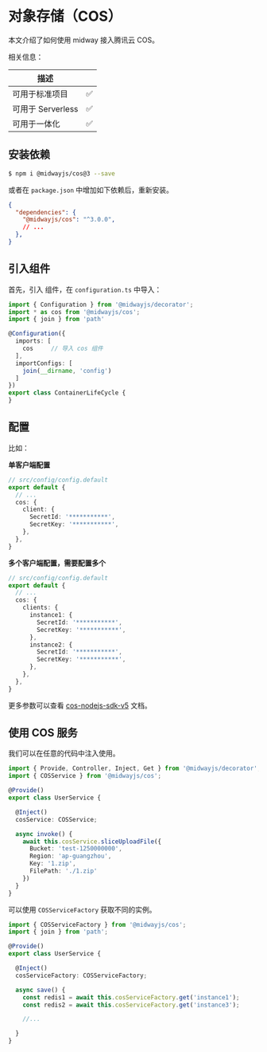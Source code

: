 # 对象存储（COS）

本文介绍了如何使用 midway 接入腾讯云 COS。

相关信息：

| 描述              |      |
| ----------------- | ---- |
| 可用于标准项目    | ✅    |
| 可用于 Serverless | ✅    |
| 可用于一体化      | ✅    |



## 安装依赖

```bash
$ npm i @midwayjs/cos@3 --save
```

或者在 `package.json` 中增加如下依赖后，重新安装。

```json
{
  "dependencies": {
    "@midwayjs/cos": "^3.0.0",
    // ...
  },
}
```



## 引入组件


首先，引入 组件，在 `configuration.ts` 中导入：

```typescript
import { Configuration } from '@midwayjs/decorator';
import * as cos from '@midwayjs/cos';
import { join } from 'path'

@Configuration({
  imports: [
    cos		// 导入 cos 组件
  ],
  importConfigs: [
    join(__dirname, 'config')
  ]
})
export class ContainerLifeCycle {
}
```


## 配置

比如：


**单客户端配置**
```typescript
// src/config/config.default
export default {
  // ...
  cos: {
    client: {
      SecretId: '***********',
      SecretKey: '***********',
    },
  },
}
```


**多个客户端配置，需要配置多个**

```typescript
// src/config/config.default
export default {
  // ...
  cos: {
    clients: {
      instance1: {
        SecretId: '***********',
        SecretKey: '***********',
      },
      instance2: {
        SecretId: '***********',
        SecretKey: '***********',
      },
    },
  },
}
```
更多参数可以查看 [cos-nodejs-sdk-v5](https://github.com/tencentyun/cos-nodejs-sdk-v5) 文档。


## 使用 COS 服务


我们可以在任意的代码中注入使用。
```typescript
import { Provide, Controller, Inject, Get } from '@midwayjs/decorator';
import { COSService } from '@midwayjs/cos';

@Provide()
export class UserService {

  @Inject()
  cosService: COSService;

  async invoke() {
    await this.cosService.sliceUploadFile({
      Bucket: 'test-1250000000',
      Region: 'ap-guangzhou',
      Key: '1.zip',
      FilePath: './1.zip'
    })
  }
}
```


可以使用 `COSServiceFactory` 获取不同的实例。
```typescript
import { COSServiceFactory } from '@midwayjs/cos';
import { join } from 'path';

@Provide()
export class UserService {

  @Inject()
  cosServiceFactory: COSServiceFactory;

  async save() {
    const redis1 = await this.cosServiceFactory.get('instance1');
    const redis2 = await this.cosServiceFactory.get('instance3');

    //...

  }
}
```

